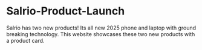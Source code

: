 # Salrio-Product-Launch
Salrio has two new products! Its all new 2025 phone and laptop with ground breaking technology.
This website showcases these two new products with a product card.
